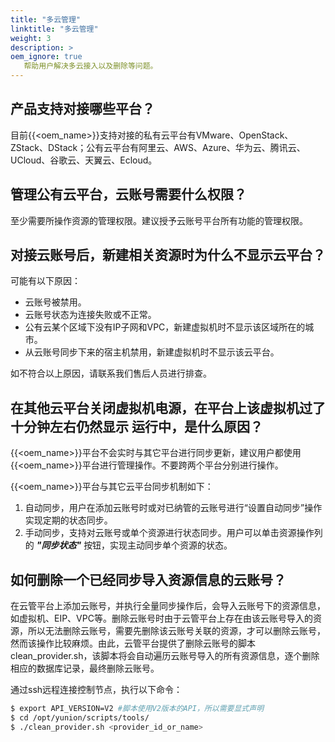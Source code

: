 ```yaml
---
title: "多云管理"
linktitle: "多云管理"
weight: 3
description: >
oem_ignore: true
   帮助用户解决多云接入以及删除等问题。
---
```


## 产品支持对接哪些平台？

目前{{<oem_name>}}支持对接的私有云平台有VMware、OpenStack、ZStack、DStack；公有云平台有阿里云、AWS、Azure、华为云、腾讯云、UCloud、谷歌云、天翼云、Ecloud。

## 管理公有云平台，云账号需要什么权限？

至少需要所操作资源的管理权限。建议授予云账号平台所有功能的管理权限。

## 对接云账号后，新建相关资源时为什么不显示云平台？

可能有以下原因：

- 云账号被禁用。
- 云账号状态为连接失败或不正常。
- 公有云某个区域下没有IP子网和VPC，新建虚拟机时不显示该区域所在的城市。
- 从云账号同步下来的宿主机禁用，新建虚拟机时不显示该云平台。

如不符合以上原因，请联系我们售后人员进行排查。


## 在其他云平台关闭虚拟机电源，在平台上该虚拟机过了十分钟左右仍然显示 运行中，是什么原因？

{{<oem_name>}}平台不会实时与其它平台进行同步更新，建议用户都使用{{<oem_name>}}平台进行管理操作。不要跨两个平台分别进行操作。

{{<oem_name>}}平台与其它云平台同步机制如下：

1. 自动同步，用户在添加云账号时或对已纳管的云账号进行“设置自动同步”操作实现定期的状态同步。
2. 手动同步，支持对云账号或单个资源进行状态同步。用户可以单击资源操作列的 **_"同步状态"_** 按钮，实现主动同步单个资源的状态。

## 如何删除一个已经同步导入资源信息的云账号？

在云管平台上添加云账号，并执行全量同步操作后，会导入云账号下的资源信息，如虚拟机、EIP、VPC等。删除云账号时由于云管平台上存在由该云账号导入的资源，所以无法删除云账号，需要先删除该云账号关联的资源，才可以删除云账号，然而该操作比较麻烦。由此，云管平台提供了删除云账号的脚本clean_provider.sh，该脚本将会自动遍历云账号导入的所有资源信息，逐个删除相应的数据库记录，最终删除云账号。

通过ssh远程连接控制节点，执行以下命令：

```bash
$ export API_VERSION=V2 #脚本使用V2版本的API，所以需要显式声明
$ cd /opt/yunion/scripts/tools/
$ ./clean_provider.sh <provider_id_or_name>
```

